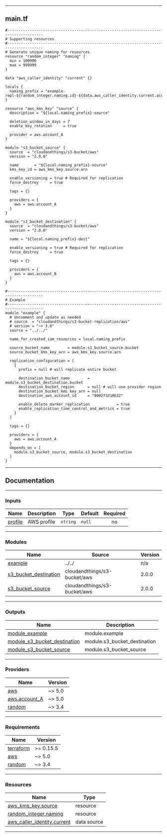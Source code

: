 <!-- BEGIN_TF_DOCS -->
----
## main.tf
```hcl
#--------------------------------------------------------------------------------------
# Supporting resources
#--------------------------------------------------------------------------------------
# Generate unique naming for resources
resource "random_integer" "naming" {
  min = 100000
  max = 999999
}

data "aws_caller_identity" "current" {}

locals {
  naming_prefix = "example-repl-${random_integer.naming.id}-${data.aws_caller_identity.current.account_id}"
}

resource "aws_kms_key" "source" {
  description = "${local.naming_prefix}-source"

  deletion_window_in_days = 7
  enable_key_rotation     = true

  provider = aws.account_A
}

module "s3_bucket_source" {
  source  = "cloudandthings/s3-bucket/aws"
  version = "2.0.0"

  name       = "${local.naming_prefix}-source"
  kms_key_id = aws_kms_key.source.arn

  enable_versioning = true # Required for replication
  force_destroy     = true

  tags = {}

  providers = {
    aws = aws.account_A
  }
}

module "s3_bucket_destination" {
  source  = "cloudandthings/s3-bucket/aws"
  version = "2.0.0"

  name = "${local.naming_prefix}-dest"

  enable_versioning = true # Required for replication
  force_destroy     = true

  tags = {}

  providers = {
    aws = aws.account_B
  }
}

#--------------------------------------------------------------------------------------
# Example
#--------------------------------------------------------------------------------------
module "example" {
  # Uncomment and update as needed
  # source  = "cloudandthings/s3-bucket-replication/aws"
  # version = "~> 3.0"
  source = "../../"

  name_for_created_iam_resources = local.naming_prefix

  source_bucket_name        = module.s3_bucket_source.bucket
  source_bucket_kms_key_arn = aws_kms_key.source.arn

  replication_configuration = [
    {
      prefix = null # will replicate entire bucket

      destination_bucket_name        = module.s3_bucket_destination.bucket
      destination_bucket_region      = null # will use provider region
      destination_bucket_kms_key_arn = null
      destination_aws_account_id     = "000273210632"

      enable_delete_marker_replication            = true
      enable_replication_time_control_and_metrics = true
    }
  ]

  tags = {}

  providers = {
    aws = aws.account_A
  }
  depends_on = [
    module.s3_bucket_source, module.s3_bucket_destination
  ]
}
```
----

## Documentation

----
### Inputs

| Name | Description | Type | Default | Required |
|------|-------------|------|---------|:--------:|
| <a name="input_profile"></a> [profile](#input\_profile) | AWS profile | `string` | `null` | no |

----
### Modules

| Name | Source | Version |
|------|--------|---------|
| <a name="module_example"></a> [example](#module\_example) | ../../ | n/a |
| <a name="module_s3_bucket_destination"></a> [s3\_bucket\_destination](#module\_s3\_bucket\_destination) | cloudandthings/s3-bucket/aws | 2.0.0 |
| <a name="module_s3_bucket_source"></a> [s3\_bucket\_source](#module\_s3\_bucket\_source) | cloudandthings/s3-bucket/aws | 2.0.0 |

----
### Outputs

| Name | Description |
|------|-------------|
| <a name="output_module_example"></a> [module\_example](#output\_module\_example) | module.example |
| <a name="output_module_s3_bucket_destination"></a> [module\_s3\_bucket\_destination](#output\_module\_s3\_bucket\_destination) | module.s3\_bucket\_destination |
| <a name="output_module_s3_bucket_source"></a> [module\_s3\_bucket\_source](#output\_module\_s3\_bucket\_source) | module.s3\_bucket\_source |

----
### Providers

| Name | Version |
|------|---------|
| <a name="provider_aws"></a> [aws](#provider\_aws) | ~> 5.0 |
| <a name="provider_aws.account_A"></a> [aws.account\_A](#provider\_aws.account\_A) | ~> 5.0 |
| <a name="provider_random"></a> [random](#provider\_random) | ~> 3.4 |

----
### Requirements

| Name | Version |
|------|---------|
| <a name="requirement_terraform"></a> [terraform](#requirement\_terraform) | >= 0.15.5 |
| <a name="requirement_aws"></a> [aws](#requirement\_aws) | ~> 5.0 |
| <a name="requirement_random"></a> [random](#requirement\_random) | ~> 3.4 |

----
### Resources

| Name | Type |
|------|------|
| [aws_kms_key.source](https://registry.terraform.io/providers/hashicorp/aws/latest/docs/resources/kms_key) | resource |
| [random_integer.naming](https://registry.terraform.io/providers/hashicorp/random/latest/docs/resources/integer) | resource |
| [aws_caller_identity.current](https://registry.terraform.io/providers/hashicorp/aws/latest/docs/data-sources/caller_identity) | data source |

----
<!-- END_TF_DOCS -->
